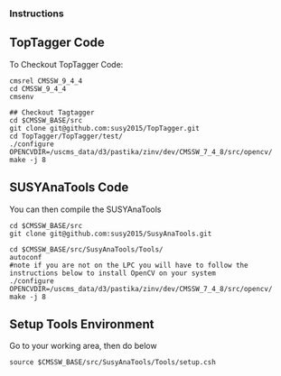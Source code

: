 ### Instructions

## TopTagger Code

To Checkout TopTagger Code:

```
cmsrel CMSSW_9_4_4
cd CMSSW_9_4_4
cmsenv

## Checkout Tagtagger
cd $CMSSW_BASE/src
git clone git@github.com:susy2015/TopTagger.git
cd TopTagger/TopTagger/test/
./configure OPENCVDIR=/uscms_data/d3/pastika/zinv/dev/CMSSW_7_4_8/src/opencv/
make -j 8 
```

## SUSYAnaTools Code

You can then compile the SUSYAnaTools
```
cd $CMSSW_BASE/src
git clone git@github.com:susy2015/SusyAnaTools.git

cd $CMSSW_BASE/src/SusyAnaTools/Tools/
autoconf
#note if you are not on the LPC you will have to follow the instructions below to install OpenCV on your system
./configure OPENCVDIR=/uscms_data/d3/pastika/zinv/dev/CMSSW_7_4_8/src/opencv/
make -j 8 
```

## Setup Tools Environment
Go to your working area, then do below
```
source $CMSSW_BASE/src/SusyAnaTools/Tools/setup.csh
```


